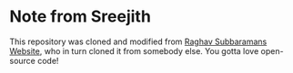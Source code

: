 # Note from Sreejith

This repository was cloned and modified from [Raghav Subbaramans Website](https://rsubbaraman.github.io), who in turn cloned it from somebody else. You gotta love open-source code! 